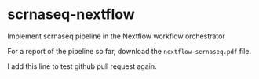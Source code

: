 # scrnaseq-nextflow
Implement scrnaseq pipeline in the Nextflow workflow orchestrator

For a report of the pipeline so far, download the `nextflow-scrnaseq.pdf` file.

I add this line to test github pull request again.
